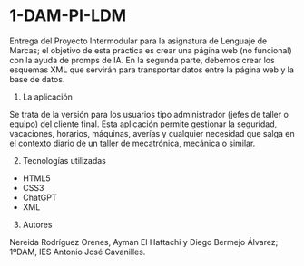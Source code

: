 # 1-DAM-PI-LDM

Entrega del Proyecto Intermodular para la asignatura de Lenguaje de Marcas; el objetivo de esta práctica es crear una página web (no funcional) con la ayuda de promps de IA. En la segunda parte, debemos crear los esquemas XML que servirán para transportar datos entre la página web y la base de datos.

1. La aplicación

Se trata de la versión para los usuarios tipo administrador (jefes de taller o equipo) del cliente final. Esta aplicación permite gestionar la seguridad, vacaciones, horarios, máquinas, averías y cualquier necesidad que salga en el contexto diario de un taller de mecatrónica, mecánica o similar.

2. Tecnologías utilizadas

- HTML5
- CSS3
- ChatGPT
- XML

3. Autores

Nereida Rodríguez Orenes, Ayman El Hattachi y Diego Bermejo Álvarez; 1ºDAM, IES Antonio José Cavanilles.
